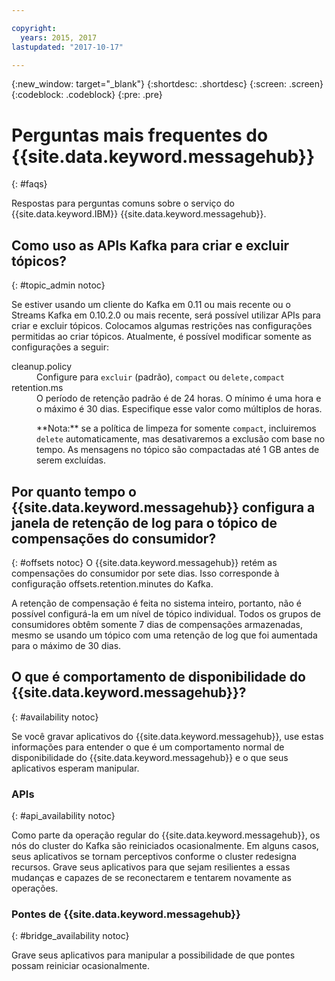 ```yaml
---

copyright:
  years: 2015, 2017
lastupdated: "2017-10-17"

---
```


{:new_window: target="_blank"}
{:shortdesc: .shortdesc}
{:screen: .screen}
{:codeblock: .codeblock}
{:pre: .pre}

# Perguntas mais frequentes do {{site.data.keyword.messagehub}}
{: #faqs}

Respostas para perguntas comuns sobre o serviço do {{site.data.keyword.IBM}}
{{site.data.keyword.messagehub}}.

<!--17/10/17 - Karen: same info duplicated at messagehub104 -->
## Como uso as APIs Kafka para criar e excluir tópicos?
{: #topic_admin notoc}

Se estiver usando um cliente do Kafka em 0.11 ou mais recente ou o Streams Kafka em 0.10.2.0 ou
mais recente, será possível utilizar APIs para criar e excluir tópicos. Colocamos algumas restrições nas
configurações permitidas ao criar tópicos. Atualmente, é possível modificar somente as configurações
a seguir:

<dl>
<dt>cleanup.policy</dt>
<dd>Configure para <code>excluir</code> (padrão), <code>compact</code> ou <code>delete,compact</code></dd>
<dt>retention.ms</dt>
<dd>O período de retenção padrão é de 24 horas. O mínimo é uma hora e o máximo é 30 dias. Especifique esse
valor como múltiplos de horas.

<p>**Nota:** se a política de limpeza for somente <code>compact</code>,
incluiremos <code>delete</code> automaticamente, mas desativaremos a exclusão com base no tempo. As mensagens
no tópico são compactadas até 1 GB antes de serem excluídas.</p>
</dd>
</dl>

## Por quanto tempo o {{site.data.keyword.messagehub}} configura a janela de retenção de log para o tópico de compensações do consumidor?
{: #offsets notoc}
O {{site.data.keyword.messagehub}} retém as compensações do consumidor por sete dias. Isso corresponde
à configuração offsets.retention.minutes do Kafka. 

A retenção de compensação é feita no sistema inteiro, portanto, não é possível configurá-la
em um nível de tópico individual. Todos os grupos de consumidores obtêm somente 7 dias de compensações armazenadas, mesmo se usando um tópico com uma retenção de log que foi aumentada para
o máximo de 30 dias. 

## O que é comportamento de disponibilidade do {{site.data.keyword.messagehub}}?
{: #availability notoc}

Se você gravar aplicativos do {{site.data.keyword.messagehub}}, use estas informações para
entender o que é um comportamento normal de disponibilidade do
{{site.data.keyword.messagehub}} e o que seus aplicativos esperam manipular.

### APIs
{: #api_availability notoc}

Como parte da operação regular do {{site.data.keyword.messagehub}}, os nós do cluster do Kafka
são reiniciados ocasionalmente.
Em alguns casos, seus aplicativos se tornam perceptivos conforme o cluster redesigna recursos. Grave seus
aplicativos para que sejam resilientes a essas mudanças e capazes de se reconectarem e tentarem novamente as
operações.

### Pontes de {{site.data.keyword.messagehub}}
{: #bridge_availability notoc}

Grave seus aplicativos para manipular a possibilidade de que pontes possam reiniciar ocasionalmente.
